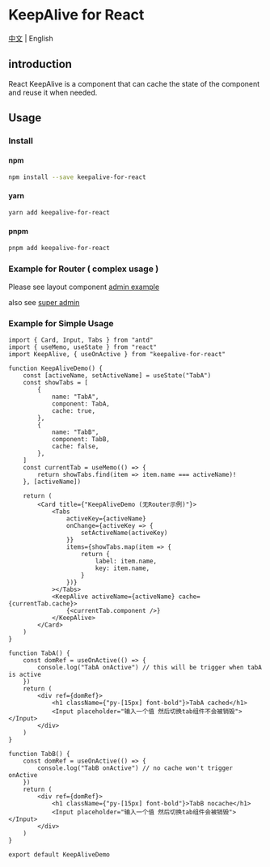 # KeepAlive for React

[中文](./README.zh_CN.md) | English

## introduction

React KeepAlive is a component that can cache the state of the component and reuse it when needed.

## Usage

### Install

#### npm
```bash
npm install --save keepalive-for-react 
```

#### yarn
```bash
yarn add keepalive-for-react 
```

#### pnpm
```bash
pnpm add keepalive-for-react 
```

### Example for Router ( complex usage )

Please see layout component [admin example](https://github.com/irychen/super-admin/blob/main/src/layout/index.tsx)

also see [super admin](https://github.com/irychen/super-admin)

### Example for Simple Usage

```tsx
import { Card, Input, Tabs } from "antd"
import { useMemo, useState } from "react"
import KeepAlive, { useOnActive } from "keepalive-for-react"

function KeepAliveDemo() {
    const [activeName, setActiveName] = useState("TabA")
    const showTabs = [
        {
            name: "TabA",
            component: TabA,
            cache: true,
        },
        {
            name: "TabB",
            component: TabB,
            cache: false,
        },
    ]
    const currentTab = useMemo(() => {
        return showTabs.find(item => item.name === activeName)!
    }, [activeName])

    return (
        <Card title={"KeepAliveDemo (无Router示例)"}>
            <Tabs
                activeKey={activeName}
                onChange={activeKey => {
                    setActiveName(activeKey)
                }}
                items={showTabs.map(item => {
                    return {
                        label: item.name,
                        key: item.name,
                    }
                })}
            ></Tabs>
            <KeepAlive activeName={activeName} cache={currentTab.cache}>
                {<currentTab.component />}
            </KeepAlive>
        </Card>
    )
}

function TabA() {
    const domRef = useOnActive(() => {
        console.log("TabA onActive") // this will be trigger when tabA is active
    })
    return (
        <div ref={domRef}>
            <h1 className={"py-[15px] font-bold"}>TabA cached</h1>
            <Input placeholder="输入一个值 然后切换tab组件不会被销毁"></Input>
        </div>
    )
}

function TabB() {
    const domRef = useOnActive(() => {
        console.log("TabB onActive") // no cache won't trigger onActive
    })
    return (
        <div ref={domRef}>
            <h1 className={"py-[15px] font-bold"}>TabB nocache</h1>
            <Input placeholder="输入一个值 然后切换tab组件会被销毁"></Input>
        </div>
    )
}

export default KeepAliveDemo
```

